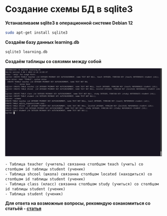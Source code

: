 # Создание схемы БД в sqlite3

**Устанавливаем sqlite3 в операционной системе Debian 12**
```bash
sudo apt-get install sqlite3
```

**Создаём базу данных learning.db**
```bash
sqlite3 learning.db
```

**Создаём таблицы со связями между собой**

<p align="center">
    <img width="1200 height="600" src="sqllite3_create_db_table.png">
</p>

```
- Таблица teacher (учитель) связанна столбцом teach (учить) со столбцом id таблицы student (ученик)
- Таблица shcool (школа) связанна столбцом located (находиться) со столбцом id таблицы student (ученик)
- Таблица class (класс) связанна столбцом study (учиться) со столбцом id таблицы student (ученик)
- Таблица student (ученик)
```
**Для ответа на возможные вопросы, рекомндую ознакомиться со статьёй - [статья](https://metanit.com/sql/sqlite/2.4.php)**